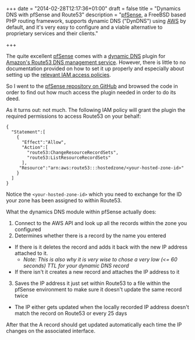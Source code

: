 +++
date = "2014-02-28T12:17:36+01:00"
draft = false
title = "Dynamics DNS with pfSense and Route53"
description = "[pfSense](https://pfsense.org), a FreeBSD based PHP routing framework, supports dynamic DNS (\"DynDNS\") using [AWS](https://aws.amazon.com) by default, and it's very easy to configure and a viable alternative to proprietary services and their clients."

+++

The quite excellent [pfSense](https://pfsense.org) comes with a [dynamic DNS](http://en.wikipedia.org/wiki/Dynamic_DNS) plugin for [Amazon's Route53 DNS management service](http://aws.amazon.com/route53/). However, there is little to no documentation provided on how to set it up properly and especially about setting up the [relevant IAM access policies](http://aws.amazon.com/iam/).

So I went to the [pfSense repository on GitHub](https://github.com/pfsense/) and browsed the code in order to find out how much access the plugin needed in order to do its deed.

As it turns out: not much. The following IAM policy will grant the plugin the required permissions to access Route53 on your behalf:

    {
      "Statement":[
        {
          "Effect":"Allow",
          "Action":[
            "route53:ChangeResourceRecordSets",
            "route53:ListResourceRecordSets"
          ],
         "Resource":"arn:aws:route53:::hostedzone/<your-hosted-zone-id>"
        }
      ]
    }

Notice the `<your-hosted-zone-id>` which you need to exchange for the ID your zone has been assigned to within Route53.

What the dynamics DNS module within pfSense actually does:

1. Connect to the AWS API and look up all the records within the zone you configured
2. Determines whether there is a record by the name you entered
  - If there is it deletes the record and adds it back with the new IP address attached to it.
    - _Note: This is also why it is very wise to chose a very low (<= 60 seconds) TTL for your dynamic DNS record_
  - If there isn't it creates a new record and attaches the IP address to it
3. Saves the IP address it just set within Route53 to a file within the pfSense environment to make sure it doesn't update the same record twice
 - The IP either gets updated when the locally recorded IP address doesn't match the record on Route53 or every 25 days

After that the A record should get updated automatically each time the IP changes on the associated interface.
